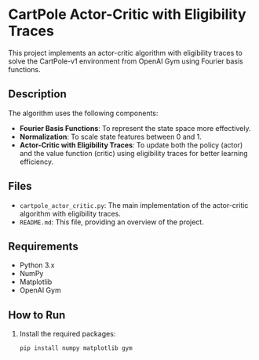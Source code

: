 
# CartPole Actor-Critic with Eligibility Traces

This project implements an actor-critic algorithm with eligibility traces to solve the CartPole-v1 environment from OpenAI Gym using Fourier basis functions.

## Description

The algorithm uses the following components:
- **Fourier Basis Functions**: To represent the state space more effectively.
- **Normalization**: To scale state features between 0 and 1.
- **Actor-Critic with Eligibility Traces**: To update both the policy (actor) and the value function (critic) using eligibility traces for better learning efficiency.

## Files

- `cartpole_actor_critic.py`: The main implementation of the actor-critic algorithm with eligibility traces.
- `README.md`: This file, providing an overview of the project.

## Requirements

- Python 3.x
- NumPy
- Matplotlib
- OpenAI Gym

## How to Run

1. Install the required packages:
   ```bash
   pip install numpy matplotlib gym
